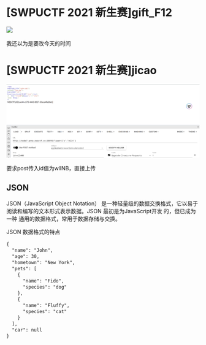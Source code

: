 # [SWPUCTF 2021 新生赛]gift_F12

![](D:\Homura-001\blog\src\assets\images\2025-07-31-22-22-30-image.png)

我还以为是要改今天的时间

# [SWPUCTF 2021 新生赛]jicao

![](assets/images/2025-07-31-22-23-09-image.png)

要求post传入id值为wllNB，直接上传

## JSON

JSON（JavaScript Object Notation） 是一种轻量级的数据交换格式，它以易于阅读和编写的文本形式表示数据。JSON 最初是为JavaScript开发 的，但已成为一种 通用的数据格式，常用于数据存储与交换。

JSON 数据格式的特点



```
{
  "name": "John",
  "age": 30,
  "hometown": "New York",
  "pets": [
    {
      "name": "Fido",
      "species": "dog"
    },
    {
      "name": "Fluffy",
      "species": "cat"
    }
  ],
  "car": null
}
```
